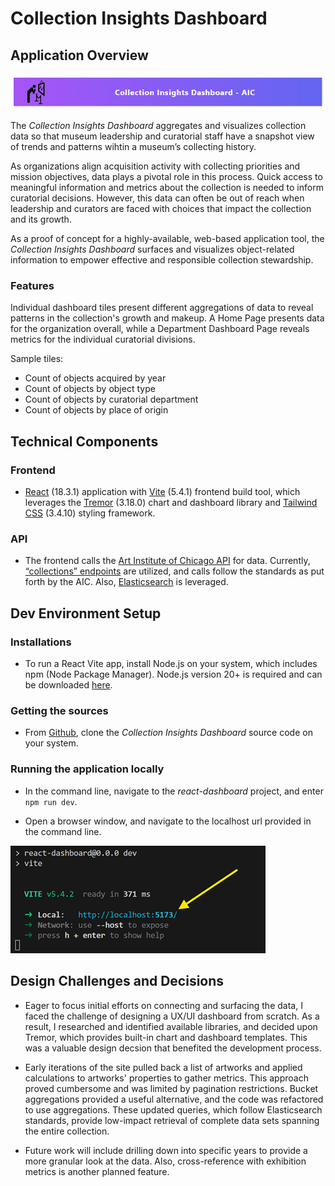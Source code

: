 
# **Collection Insights Dashboard**

## Application Overview

![dashboard thumbnail](src/assets/dashboardThumbnail.png)

The *Collection Insights Dashboard* aggregates and visualizes collection data so that museum leadership and curatorial staff have a snapshot view of trends and patterns wihtin a museum’s collecting history.  

As organizations align acquisition activity with collecting priorities and mission objectives, data plays a pivotal role in this process. Quick access to meaningful information and metrics about the collection is needed to inform curatorial decisions. However, this data can often be out of reach when leadership and curators are faced with choices that impact the collection and its growth.  

As a proof of concept for a highly-available, web-based application tool, the *Collection Insights Dashboard* surfaces and visualizes object-related information to empower effective and responsible collection stewardship.

### Features

Individual dashboard tiles present different aggregations of data to reveal patterns in the collection's growth and makeup. A Home Page presents data for the organization overall, while a Department Dashboard Page reveals metrics for the individual curatorial divisions.

Sample tiles:

- Count of objects acquired by year
- Count of objects by object type
- Count of objects by curatorial department
- Count of objects by place of origin

## Technical Components

### Frontend

- [React](https://react.dev/) (18.3.1) application with [Vite](https://vite.dev/) (5.4.1) frontend build tool, which leverages the [Tremor](https://tremor.so/) (3.18.0) chart and dashboard library and [Tailwind CSS](https://tailwindcss.com/) (3.4.10) styling framework.

### API

- The frontend calls the [Art Institute of Chicago API](https://api.artic.edu/docs/#introduction) for data. Currently, [“collections” endpoints](https://api.artic.edu/docs/#collections) are utilized, and calls follow the standards as put forth by the AIC. Also, [Elasticsearch](https://www.elastic.co/elasticsearch) is leveraged.

## Dev Environment Setup

### Installations

- To run a React Vite app, install Node.js on your system, which includes npm (Node Package Manager). Node.js version 20+ is required and can be downloaded [here](https://nodejs.org/en/download/).

### Getting the sources

- From [Github](https://github.com/gwagner-2020/react-dashboard), clone the *Collection Insights Dashboard* source code on your system.

### Running the application locally

- In the command line, navigate to the *react-dashboard* project, and enter `npm run dev`.

- Open a browser window, and navigate to the localhost url provided in the command line.

![command line startup](src/assets/startup.png)

## Design Challenges and Decisions

- Eager to focus initial efforts on connecting and surfacing the data, I faced the challenge of designing a UX/UI dashboard from scratch. As a result, I researched and identified available libraries, and decided upon Tremor, which provides built-in chart and dashboard templates. This was a valuable design decsion that benefited the development process.

- Early iterations of the site pulled back a list of artworks and applied calculations to artworks' properties to gather metrics. This approach proved cumbersome and was limited by pagination restrictions. Bucket aggregations provided a useful alternative, and the code was refactored to use aggregations. These updated queries, which follow Elasticsearch standards, provide low-impact retrieval of complete data sets spanning the entire collection.

- Future work will include drilling down into specific years to provide a more granular look at the data. Also, cross-reference with exhibition metrics is another planned feature.
